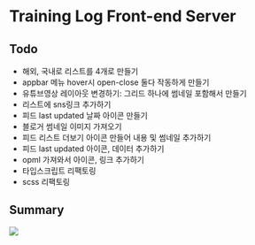 # Training Log Front-end Server

## Todo

- 해외, 국내로 리스트를 4개로 만들기
- appbar 메뉴 hover시 open-close 둘다 작동하게 만들기
- 유튜브영상 레이아웃 변경하기: 그리드 하나에 썸네일 포함해서 만들기
- 리스트에 sns링크 추가하기
- 피드 last updated 날짜 아이콘 만들기
- 블로거 썸네일 이미지 가져오기
- 피드 리스트 더보기 아이콘 만들어 내용 및 썸네일 추가하기
- 피드 last updated 아이콘, 데이터 추가하기
- opml 가져와서 아이콘, 링크 추가하기
- 타입스크립트 리팩토링
- scss 리팩토링

## Summary

![](https://res.cloudinary.com/yangeok/image/upload/v1554888938/11.jpg)
